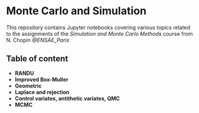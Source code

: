 # Monte Carlo and Simulation

This repository contains Jupyter notebooks covering various topics related to the assignments of the *Simulation and Monte Carlo Methods* course from N. Chopin *@ENSAE_Paris*

## Table of content

+ **RANDU**
+ **Improved Box-Muller**
+ **Geometric**
+ **Laplace and rejection**
+ **Control variates, antithetic variates, QMC**
+ **MCMC**
